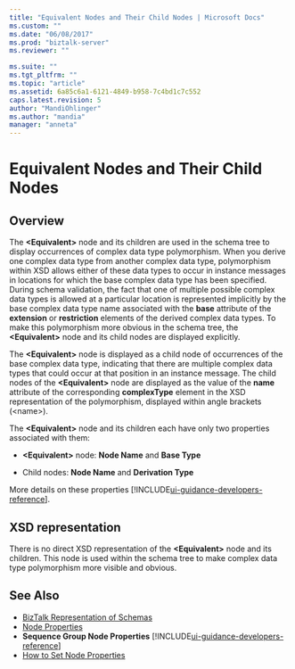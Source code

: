```yaml
---
title: "Equivalent Nodes and Their Child Nodes | Microsoft Docs"
ms.custom: ""
ms.date: "06/08/2017"
ms.prod: "biztalk-server"
ms.reviewer: ""

ms.suite: ""
ms.tgt_pltfrm: ""
ms.topic: "article"
ms.assetid: 6a85c6a1-6121-4849-b958-7c4bd1c7c552
caps.latest.revision: 5
author: "MandiOhlinger"
ms.author: "mandia"
manager: "anneta"
---
```

# Equivalent Nodes and Their Child Nodes

## Overview
The **\<Equivalent>** node and its children are used in the schema tree to display occurrences of complex data type polymorphism. When you derive one complex data type from another complex data type, polymorphism within XSD allows either of these data types to occur in instance messages in locations for which the base complex data type has been specified. During schema validation, the fact that one of multiple possible complex data types is allowed at a particular location is represented implicitly by the base complex data type name associated with the **base** attribute of the **extension** or **restriction** elements of the derived complex data types. To make this polymorphism more obvious in the schema tree, the **\<Equivalent>** node and its child nodes are displayed explicitly.  
  
 The **\<Equivalent>** node is displayed as a child node of occurrences of the base complex data type, indicating that there are multiple complex data types that could occur at that position in an instance message. The child nodes of the **\<Equivalent>** node are displayed as the value of the **name** attribute of the corresponding **complexType** element in the XSD representation of the polymorphism, displayed within angle brackets (\<name>).  
  
 The **\<Equivalent>** node and its children each have only two properties associated with them:  
  
-   **\<Equivalent>** node: **Node Name** and **Base Type**
  
-   Child nodes: **Node Name** and **Derivation Type**

More details on these properties [!INCLUDE[ui-guidance-developers-reference](../includes/ui-guidance-developers-reference.md)].
  
## XSD representation  
 There is no direct XSD representation of the **\<Equivalent>** node and its children. This node is used within the schema tree to make complex data type polymorphism more visible and obvious.  
  
## See Also  
-  [BizTalk Representation of Schemas](../core/biztalk-representation-of-schemas.md)   
-  [Node Properties](../core/node-properties.md)   
-  **Sequence Group Node Properties** [!INCLUDE[ui-guidance-developers-reference](../includes/ui-guidance-developers-reference.md)]  
-  [How to Set Node Properties](../core/how-to-set-node-properties.md)